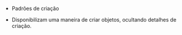 * Padrões de criação
 - Disponibilizam uma maneira de criar objetos, ocultando detalhes de criação. 
 